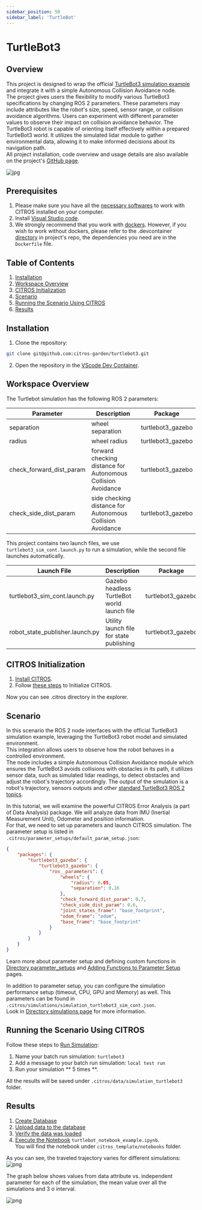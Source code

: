 ```yaml
---
sidebar_position: 50
sidebar_label: 'TurtleBot'
---
```


# TurtleBot3

## Overview
This project is designed to wrap the official [TurtleBot3 simulation example](https://emanual.robotis.com/docs/en/platform/turtlebot3/simulation/#gazebo-simulation) and integrate it with a simple Autonomous Collision Avoidance node. <br />
The project gives users the flexibility to modify various TurtleBot3 specifications by changing ROS 2 parameters. These parameters may include attributes like the robot's size, speed, sensor range, or collision avoidance algorithms. Users can experiment with different parameter values to observe their impact on collision avoidance behavior. The TurtleBot3 robot is capable of orienting itself effectively within a prepared TurtleBot3 world. It utilizes the simulated lidar module to gather environmental data, allowing it to make informed decisions about its navigation path.<br/>
All project installation, code overview and usage details are also available on the project's [GitHub page](https://github.com/citros-garden/turtlebot3).

![jpg](img/turtlebot3_0.jpg "TurtleBot3")

## Prerequisites

1. Please make sure you have all the [necessary softwares](../../docs/guides/getting_started#prerequisites-for-working-with-citros) to work with CITROS installed on your computer.
2. Install [Visual Studio code](https://code.visualstudio.com/download).
3. We strongly recommend that you work with [dockers](../../docs/guides/dockerfile_overview). However, if you wish to work without dockers, please refer to the .devcontainer [directory](https://github.com/citros-garden/aerosandbox_cessna/tree/main/.devcontainer) in project's repo, the dependencies you need are in the ```Dockerfile``` file.

## Table of Contents
1. [Installation](#installation)
2. [Workspace Overview](#workspace-overview)
3. [CITROS Initialization](#citros-initialization)
4. [Scenario](#scenario)
5. [Running the Scenario Using CITROS](#running-the-scenario-using-citros)
6. [Results](#results)

## Installation
1. Clone the repository:
```bash
git clone git@github.com:citros-garden/turtlebot3.git
```
2. Open the repository in the [VScode Dev Container](../../docs/guides/getting_started#open-project-in-vscode-dev-container).

## Workspace Overview

The Turtlebot simulation has the following ROS 2 parameters:

|Parameter	|Description	|Package
|--|--|--
separation		|wheel separation	|turtlebot3_gazebo
radius		|wheel radius	|turtlebot3_gazebo
check_forward_dist_param		|forward checking distance for Autonomous Collision Avoidance	|turtlebot3_gazebo
check_side_dist_param		|side checking distance for Autonomous Collision Avoidance	|turtlebot3_gazebo


This project contains two launch files, we use ```turtlebot3_sim_cont.launch.py``` to run a simulation, while the second file launches automatically.

|Launch File	|Description	|Package
|--|--|--
turtlebot3_sim_cont.launch.py		|Gazebo headless TurtleBot world launch file 	|turtlebot3_gazebo
robot_state_publisher.launch.py		|Utility launch file for state publishing  |turtlebot3_gazebo


## CITROS Initialization
1. [Install CITROS](https://citros.io/doc/docs_tutorials/getting_started/#installation).
2. Follow [these steps](https://citros.io/doc/docs_tutorials/getting_started/#initialization) to Initialize CITROS.

Now you can see .citros directory in the explorer.

## Scenario
In this scenario the ROS 2 node interfaces with the official TurtleBot3 simulation example, leveraging the TurtleBot3 robot model and simulated environment. <br/>
This integration allows users to observe how the robot behaves in a controlled environment.<br/>
The node includes a simple Autonomous Collision Avoidance module which ensures the TurtleBot3 avoids collisions with obstacles in its path, it utilizes sensor data, such as simulated lidar readings, to detect obstacles and adjust the robot's trajectory accordingly. The output of the simulation is a robot's trajectory, sensors outputs and other [standard TurtleBot3 ROS 2 topics](https://emanual.robotis.com/docs/en/software/robotis_framework_packages/).<br/>

In this tutorial, we will examine the powerful CITROS Error Analysis (a part of Data Analysis) package. We will analyze data from IMU (Inertial Measurement Unit), Odometer and position information. <br/>
For that, we need to set up parameters and launch CITROS simulation. The parameter setup is listed in ```.citros/parameter_setups/default_param_setup.json```:
```json
{
    "packages": {
        "turtlebot3_gazebo": {
            "turtlebot3_gazebo": {
                "ros__parameters": {
                    "wheels": {
                        "radius": 0.05,
                        "separation": 0.16
                    },
                    "check_forward_dist_param": 0.7,
                    "check_side_dist_param": 0.6,
                    "joint_states_frame": "base_footprint",
                    "odom_frame": "odom",
                    "base_frame": "base_footprint"
                }
            }
        }
    }
}
```

Learn more about parameter setup and defining custom functions in [Directory parameter_setups](../../docs/advanced_guides/citros_structure#directory-simulations) and [Adding Functions to Parameter Setup](../../docs/guides/config_params) pages.

In addition to parameter setup, you can configure the simulation performance setup (timeout, CPU, GPU and Memory) as well.
This parameters can be found in ```.citros/simulations/simulation_turtlebot3_sim_cont.json```. <br/>
Look in [Directory simulations page](../../docs/advanced_guides/citros_structure#directory-simulations) for more information.

## Running the Scenario Using CITROS

Follow these steps to [Run Simulation](../../docs/guides/getting_started#run-simulation):
1. Name your  batch run simulation: `turtlebot3`
2. Add a message to your batch run simulation: `local test run`
3. Run your simulation ** 5 times **.

All the results will be saved under `.citros/data/simulation_turtlebot3` folder.

## Results

1. [Create Database](../../docs/guides/getting_started#create-db)
2. [Upload data to the database](../../docs/guides/getting_started#load-data-to-db)
3. [Verify the data was loaded](../../docs/guides/getting_started#verify-data-loaded)
4. [Execute the Notebook](../../docs/guides/getting_started#execute-notebook) `turtlebot_notebook_example.ipynb`. <br/>
You will find the notebook under `citros_template/notebooks` folder.

As you can see, the traveled trajectory varies for different simulations:
![png](img/citros2.png "CITROS example")

The graph below shows values from data attribute vs. independent parameter for each of the simulation, the mean value over all the simulations and 3 σ interval.

![png](img/citros3.png "CITROS example")